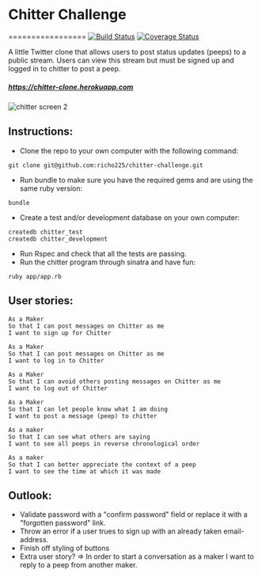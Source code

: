 # **Chitter Challenge**
=================
[![Build Status](https://travis-ci.org/makersacademy/chitter-challenge.svg?branch=master)](https://travis-ci.org/makersacademy/chitter-challenge)
[![Coverage Status](https://coveralls.io/repos/github/richo225/chitter-challenge/badge.svg?branch=master)](https://coveralls.io/github/richo225/chitter-challenge?branch=master)

A little Twitter clone that allows users to post status updates (peeps) to a public stream. Users can view this stream but must be signed up and logged in to chitter to post a peep.

##### https://chitter-clone.herokuapp.com #####

![chitter screen 2](https://cloud.githubusercontent.com/assets/18379191/17279754/9e8bbd3c-5774-11e6-9dfd-0f008edb15f8.png)

Instructions:
-------
* Clone the repo to your own computer with the following command:
```
git clone git@github.com:richo225/chitter-challenge.git
```
* Run bundle to make sure you have the required gems and are using the same ruby version:
```
bundle
```
* Create a test and/or development database on your own computer:
```
createdb chitter_test
createdb chitter_development
```
* Run Rspec and check that all the tests are passing.
* Run the chitter program through sinatra and have fun:
```
ruby app/app.rb
```

User stories:
-------

```
As a Maker
So that I can post messages on Chitter as me
I want to sign up for Chitter

As a Maker
So that I can post messages on Chitter as me
I want to log in to Chitter

As a Maker
So that I can avoid others posting messages on Chitter as me
I want to log out of Chitter

As a Maker
So that I can let people know what I am doing  
I want to post a message (peep) to chitter

As a maker
So that I can see what others are saying  
I want to see all peeps in reverse chronological order

As a maker
So that I can better appreciate the context of a peep
I want to see the time at which it was made
```
Outlook:
------
* Validate password with a "confirm password" field or replace it with a "forgotten password" link.
* Throw an error if a user trues to sign up with an already taken email-address.
* Finish off styling of buttons
* Extra user story? => In order to start a conversation as a maker I want to reply to a peep from another maker.
